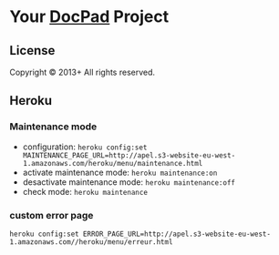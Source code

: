 # Your [DocPad](http://docpad.org) Project

## License
Copyright &copy; 2013+ All rights reserved.

## Heroku

### Maintenance mode

- configuration: `heroku config:set MAINTENANCE_PAGE_URL=http://apel.s3-website-eu-west-1.amazonaws.com/heroku/menu/maintenance.html`
- activate maintenance mode: `heroku maintenance:on`
- desactivate maintenance mode: `heroku maintenance:off`
- check mode: `heroku maintenance`

### custom error page

`heroku config:set ERROR_PAGE_URL=http://apel.s3-website-eu-west-1.amazonaws.com//heroku/menu/erreur.html`

